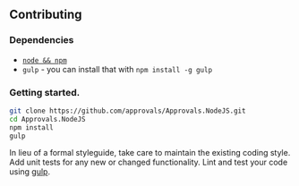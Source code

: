 ## Contributing

### Dependencies

- [`node && npm`](http://nodejs.org)
- `gulp` - you can install that with `npm install -g gulp`

### Getting started.

```bash
git clone https://github.com/approvals/Approvals.NodeJS.git
cd Approvals.NodeJS
npm install
gulp
```

In lieu of a formal styleguide, take care to maintain the existing coding style. Add unit tests for any new or changed functionality. Lint and test your code using [gulp](https://github.com/gulpjs/gulp).

